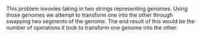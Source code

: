 This problem invovles taking in two strings representing genomes. Using those genomes we attempt to transform one into the other through swapping two segments of the genome. The end result of this would be the number of operations it took to transform one genome into the other. 
